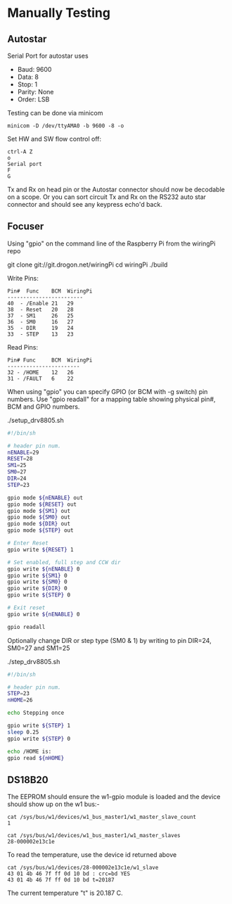 # Manually Testing

## Autostar

Serial Port for autostar uses

  * Baud: 9600
  * Data: 8
  * Stop: 1
  * Parity: None
  * Order: LSB

Testing can be done via minicom

    minicom -D /dev/ttyAMA0 -b 9600 -8 -o

Set HW and SW flow control off:

    ctrl-A Z
    o
    Serial port
    F
    G

Tx and Rx on head pin or the Autostar connector should now
be decodable on a scope. Or you can sort circuit Tx and Rx
on the RS232 auto star connector and should see any keypress
echo'd back.

## Focuser

Using "gpio" on the command line of the Raspberry Pi from the wiringPi
repo

  git clone git://git.drogon.net/wiringPi
  cd wiringPi
  ./build


Write Pins:

    Pin#  Func    BCM  WiringPi
    ------------------------
    40  - /Enable 21   29
    38  - Reset   20   28  
    37  - SM1     26   25
    36  - SM0     16   27
    35  - DIR     19   24
    33  - STEP    13   23


Read Pins:

    Pin# Func     BCM  WiringPi
    -----------------------
    32 - /HOME    12   26
    31 - /FAULT   6    22

When using "gpio" you can specify GPIO (or BCM with -g switch) 
pin numbers. Use "gpio readall" for a mapping table showing
physical pin#, BCM and GPIO numbers.

./setup_drv8805.sh

```bash
#!/bin/sh

# header pin num. 
nENABLE=29
RESET=28
SM1=25
SM0=27
DIR=24
STEP=23

gpio mode ${nENABLE} out
gpio mode ${RESET} out
gpio mode ${SM1} out
gpio mode ${SM0} out
gpio mode ${DIR} out
gpio mode ${STEP} out

# Enter Reset
gpio write ${RESET} 1

# Set enabled, full step and CCW dir
gpio write ${nENABLE} 0
gpio write ${SM1} 0
gpio write ${SM0} 0
gpio write ${DIR} 0
gpio write ${STEP} 0

# Exit reset
gpio write ${nENABLE} 0

gpio readall
```

Optionally change DIR or step type (SM0 & 1) by writing to pin DIR=24, SM0=27 and SM1=25 


./step_drv8805.sh

```bash
#!/bin/sh

# header pin num. 
STEP=23
nHOME=26

echo Stepping once

gpio write ${STEP} 1
sleep 0.25
gpio write ${STEP} 0

echo /HOME is: 
gpio read ${nHOME}
```

## DS18B20

The EEPROM should ensure the w1-gpio module is loaded and the
device should show up on the w1 bus:-

    cat /sys/bus/w1/devices/w1_bus_master1/w1_master_slave_count 
    1

    cat /sys/bus/w1/devices/w1_bus_master1/w1_master_slaves 
    28-000002e13c1e

To read the temperature, use the device id returned above

    cat /sys/bus/w1/devices/28-000002e13c1e/w1_slave 
    43 01 4b 46 7f ff 0d 10 bd : crc=bd YES
    43 01 4b 46 7f ff 0d 10 bd t=20187

The current temperature "t" is 20.187 C.

